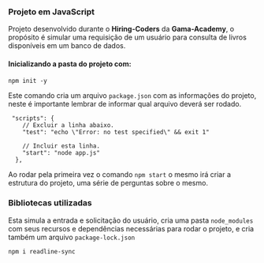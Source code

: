 ### Projeto em JavaScript

Projeto desenvolvido durante o **Hiring-Coders** da **Gama-Academy**, o propósito é simular uma requisição de um usuário para consulta de livros disponíveis em um banco de dados.

#### Inicializando a pasta do projeto com:

`npm init -y`

Este comando cria um arquivo `package.json` com as informações do projeto, neste é importante lembrar de informar qual arquivo deverá ser rodado.

```
 "scripts": {
    // Excluir a linha abaixo.
    "test": "echo \"Error: no test specified\" && exit 1"

    // Incluir esta linha.
    "start": "node app.js"
  },
```

Ao rodar pela primeira vez o comando `npm start` o mesmo irá criar a estrutura do projeto, uma série de perguntas sobre o mesmo.

### Bibliotecas utilizadas

Esta simula a entrada e solicitação do usuário, cria uma pasta `node_modules` com seus recursos e dependências necessárias para rodar o projeto, e cria também um arquivo `package-lock.json`
```
npm i readline-sync
```
